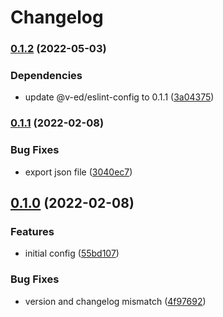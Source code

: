 # Changelog

### [0.1.2](https://github.com/V-ed/prettier-config/compare/prettier-config-v0.1.1...prettier-config-v0.1.2) (2022-05-03)


### Dependencies

* update @v-ed/eslint-config to 0.1.1 ([3a04375](https://github.com/V-ed/prettier-config/commit/3a043755a6aa9a4f93c8b2e55f598edd8314940f))

### [0.1.1](https://github.com/V-ed/prettier-config/compare/prettier-config-v0.1.0...prettier-config-v0.1.1) (2022-02-08)


### Bug Fixes

* export json file ([3040ec7](https://github.com/V-ed/prettier-config/commit/3040ec7455eaab62f7a1a787c8681396ca1519cd))

## [0.1.0](https://github.com/V-ed/prettier-config/compare/prettier-config-v0.0.1...prettier-config-v0.1.0) (2022-02-08)


### Features

* initial config ([55bd107](https://github.com/V-ed/prettier-config/commit/55bd107463a0390c98a5359684953e910d73822a))


### Bug Fixes

* version and changelog mismatch ([4f97692](https://github.com/V-ed/prettier-config/commit/4f976922fc8b66e459d92b9bc540e19e2b9cf59f))
